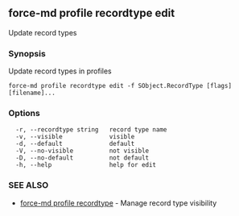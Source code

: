## force-md profile recordtype edit

Update record types

### Synopsis

Update record types in profiles

```
force-md profile recordtype edit -f SObject.RecordType [flags] [filename]...
```

### Options

```
  -r, --recordtype string   record type name
  -v, --visible             visible
  -d, --default             default
  -V, --no-visible          not visible
  -D, --no-default          not default
  -h, --help                help for edit
```

### SEE ALSO

* [force-md profile recordtype](force-md_profile_recordtype.md)	 - Manage record type visibility

